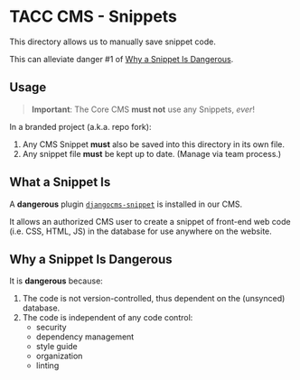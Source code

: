 # TACC CMS - Snippets

This directory allows us to manually save snippet code.

This can alleviate danger #1 of [Why a Snippet Is Dangerous](#why-a-snippet-is-dangerous).

## Usage

> __Important__: The Core CMS __must not__ use any Snippets, _ever_!

In a branded project (a.k.a. repo fork):

1. Any CMS Snippet __must__ also be saved into this directory in its own file.
2. Any snippet file __must__ be kept up to date. (Manage via team process.)

## What a Snippet Is

A __dangerous__ plugin [`djangocms-snippet`](https://github.com/divio/djangocms-snippet) is installed in our CMS.

It allows an authorized CMS user to create a snippet of front-end web code (i.e. CSS, HTML, JS) in the database for use anywhere on the website.

## Why a Snippet Is Dangerous

It is __dangerous__ because:

1. The code is not version-controlled, thus dependent on the (unsynced) database.
2. The code is independent of any code control:
    - security
    - dependency management
    - style guide
    - organization
    - linting
